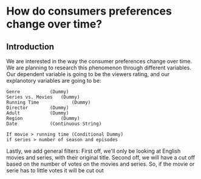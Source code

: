 # How do consumers preferences change over time? 

## Introduction
We are interested in the way the consumer preferences change over time. We are planning to research this phenomenon through different variables. Our dependent variable is going to be the viewers rating, and our explanotory variables are going to be: 
```
Genre			(Dummy)
Series vs. Movies 	(Dummy)
Running Time	        (Dummy)
Director		(Dummy)
Adult 			(Dummy) 
Region		        (Dummy)
Date			(Continuous String)

If movie > running time (Conditional Dummy)
if series > number of season and episodes
```
Lastly, we add general filters: First off, we'll only be looking at English movies and series, with their original title. Second off, we will have a cut off based on the number of votes on the movies and series. So, if the movie or serie has to little votes it will be cut out
